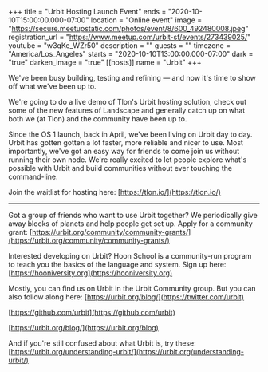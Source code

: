 +++
title = "Urbit Hosting Launch Event"
ends = "2020-10-10T15:00:00.000-07:00"
location = "Online event"
image = "https://secure.meetupstatic.com/photos/event/8/600_492480008.jpeg"
registration_url = "https://www.meetup.com/urbit-sf/events/273439025/"
youtube = "w3qKe_WZr50"
description = ""
guests = ""
timezone = "America/Los_Angeles"
starts = "2020-10-10T13:00:00.000-07:00"
dark = "true"
darken_image = "true"
[[hosts]]
name = "Urbit"
+++

We've been busy building, testing and refining — and now it's time to show off what we've been up to.

We're going to do a live demo of Tlon's Urbit hosting solution, check out some of the new features of Landscape and generally catch up on what both we (at Tlon) and the community have been up to.

Since the OS 1 launch, back in April, we've been living on Urbit day to day. Urbit has gotten gotten a lot faster, more reliable and nicer to use. Most importantly, we've got an easy way for friends to come join us without running their own node. We're really excited to let people explore what's possible with Urbit and build communities without ever touching the command-line.

Join the waitlist for hosting here: [https://tlon.io/](https://tlon.io/)

---

Got a group of friends who want to use Urbit together? We periodically give away blocks of planets and help people get set up. Apply for a community grant: [https://urbit.org/community/community-grants/](https://urbit.org/community/community-grants/)

Interested developing on Urbit? Hoon School is a community-run program to teach you the basics of the language and system. Sign up here: [https://hooniversity.org](https://hooniversity.org)

Mostly, you can find us on Urbit in the Urbit Community group. But you can also follow along here: [https://urbit.org/blog/](https://twitter.com/urbit)

[https://github.com/urbit](https://github.com/urbit)

[https://urbit.org/blog/](https://urbit.org/blog)

And if you're still confused about what Urbit is, try these: [https://urbit.org/understanding-urbit/](https://urbit.org/understanding-urbit/)
